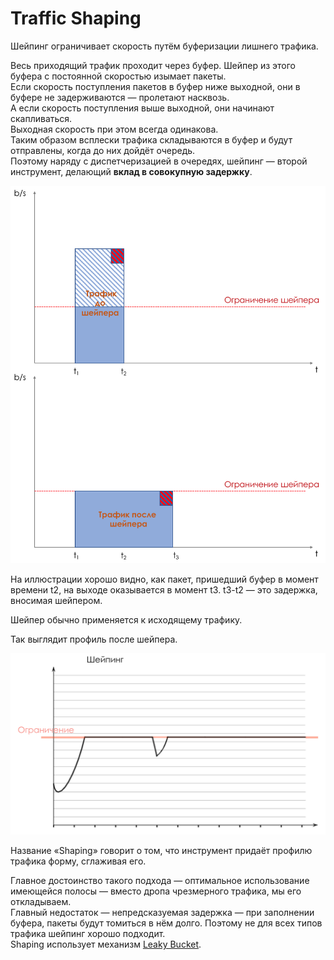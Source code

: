 # Traffic Shaping

Шейпинг ограничивает скорость путём буферизации лишнего трафика.  
  
Весь приходящий трафик проходит через буфер. Шейпер из этого буфера с постоянной скоростью изымает пакеты.  
Если скорость поступления пакетов в буфер ниже выходной, они в буфере не задерживаются — пролетают насквозь.  
А если скорость поступления выше выходной, они начинают скапливаться.  
Выходная скорость при этом всегда одинакова.  
Таким образом всплески трафика складываются в буфер и будут отправлены, когда до них дойдёт очередь.  
Поэтому наряду с диспетчеризацией в очередях, шейпинг — второй инструмент, делающий **вклад в совокупную задержку**.

![](../../.gitbook/assets/image%20%2849%29.png)

На иллюстрации хорошо видно, как пакет, пришедший буфер в момент времени t2, на выходе оказывается в момент t3. t3-t2 — это задержка, вносимая шейпером.   
  
Шейпер обычно применяется к исходящему трафику.  
  
Так выглядит профиль после шейпера.

![](../../.gitbook/assets/image%20%2842%29.png)

Название «Shaping» говорит о том, что инструмент придаёт профилю трафика форму, сглаживая его.  
  
Главное достоинство такого подхода — оптимальное использование имеющейся полосы — вместо дропа чрезмерного трафика, мы его откладываем.  
Главный недостаток — непредсказуемая задержка — при заполнении буфера, пакеты будут томиться в нём долго. Поэтому не для всех типов трафика шейпинг хорошо подходит.  
Shaping использует механизм [Leaky Bucket](mekhanizmy-leaky-bucket-i-token-bucket/algoritm-leaky-bucket.md).

